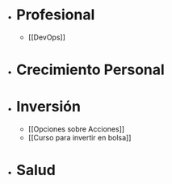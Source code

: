 - # Profesional
	- [[DevOps]]
- # Crecimiento Personal
- # Inversión
	- [[Opciones sobre Acciones]]
	- [[Curso para invertir en bolsa]]
- # Salud